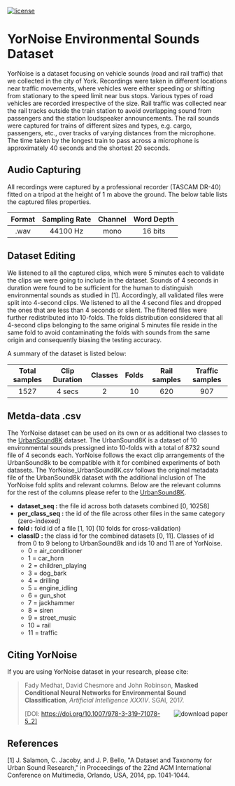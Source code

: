 [![license](https://img.shields.io/github/license/mashape/apistatus.svg?maxAge=2592000)](https://github.com/fadymedhat/YorNoise-for-MCLNN/blob/master/LICENSE)

# YorNoise Environmental Sounds Dataset


YorNoise is a dataset focusing on vehicle sounds (road and rail traffic) that we collected in the city of York.
Recordings were taken in different locations near traffic movements, where vehicles were either speeding or shifting 
from stationary to the speed limit near bus stops. Various types of road vehicles are recorded irrespective of the size. 
Rail traffic was collected near the rail tracks outside the train station to avoid overlapping sound from passengers 
and the station loudspeaker announcements. The rail sounds were captured for trains of different sizes and types, e.g. cargo, passengers, etc., over tracks of 
varying distances from the microphone. The time taken by the longest train to pass across a microphone is approximately 40 seconds and the shortest 20 seconds. 

## Audio Capturing
All recordings were captured by a professional recorder (TASCAM DR-40) fitted on a tripod at the height of 1 m above the ground. 
The below table lists the captured files properties.

   | Format | Sampling Rate | Channel | Word Depth| 
|:---:|:---:|:---:|:---:|
 | .wav | 44100 Hz |mono | 16 bits | 

## Dataset Editing

We listened to all the captured clips, which were 5 minutes each to validate the clips we were going to include in the 
 dataset. Sounds of 4 seconds in duration were found to be sufficient for the human to distinguish environmental sounds as studied 
 in [1]. Accordingly, all validated files were split into 4-second clips. We listened to all the 4 second files and 
 dropped the ones that are less than 4 seconds or silent. The filtered files were further redistributed into 10-folds. 
 The folds distribution considered that all 4-second clips belonging to the same original 5 minutes file reside in the same fold 
 to avoid contaminating the folds with sounds from the same origin and consequently biasing the testing accuracy. 
 
 A summary of the dataset is listed below:

| Total samples | Clip Duration | Classes  | Folds | Rail samples | Traffic samples | 
|:---:|:---:|:---:|:---:|:---:|:---:|
|1527 | 4 secs |2 | 10 | 620 | 907 |
 
## Metda-data .csv
  The YorNoise dataset can be used on its own or as additional two classes to the 
  [UrbanSound8K](https://urbansounddataset.weebly.com/urbansound8k.html) dataset.
   The UrbanSound8K is a dataset of 10 environmental sounds pressigned into 10-folds with a total of 8732 sound file of 4 seconds each.
   YorNoise follows the exact clip arrangements of the UrbanSound8k to be compatible with it for combined experiments of both datasets.
    The YorNoise_UrbanSound8K.csv follows the original metadata file of the UrbanSound8k dataset with the additional inclusion of 
     The YorNoise fold splits and relevant columns. Below are the relevant columns for the rest of the columns please refer to the 
        [UrbanSound8K](https://urbansounddataset.weebly.com/urbansound8k.html).
     

* __dataset_seq :__ the file id across both datasets combined [0, 10258]
* __per_class_seq :__ the id of the file across other files in the same category (zero-indexed)
* __fold :__ fold id of a file [1, 10] (10 folds for cross-validation)
* __classID :__ the class id for the combined datasets [0, 11]. Classes of id from 0 to 9 belong to UrbanSound8k and ids 10 and 11 are of YorNoise. 
    * 0 = air_conditioner
    * 1 = car_horn
    * 2 = children_playing
    * 3 = dog_bark
    * 4 = drilling
    * 5 = engine_idling
    * 6 = gun_shot
    * 7 = jackhammer
    * 8 = siren
    * 9 = street_music
    * 10 = rail
    * 11 = traffic
    


## Citing YorNoise
If you are using YorNoise dataset in your research, please cite:

> Fady Medhat, David  Chesmore and John Robinson, **Masked Conditional Neural Networks for Environmental Sound 
> Classification**, *Artificial Intelligence XXXIV*. SGAI, 2017.
>
> <a href="https://arxiv.org/ftp/arxiv/papers/1805/1805.10004.pdf"><img src="https://img.shields.io/badge/download-.pdf-blue.svg" alt="download paper" title="download paper" align="right" /></a>
> [DOI: https://doi.org/10.1007/978-3-319-71078-5_2]

## References

[1] J. Salamon, C. Jacoby, and J. P. Bello, "A Dataset and Taxonomy for Urban Sound Research," in Proceedings of the 22nd ACM International Conference on Multimedia, Orlando, USA, 2014, pp. 1041-1044.
